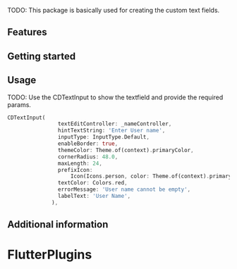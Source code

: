 <!--
This README describes the package. If you publish this package to pub.dev,
this README's contents appear on the landing page for your package.

For information about how to write a good package README, see the guide for
[writing package pages](https://dart.dev/guides/libraries/writing-package-pages).

For general information about developing packages, see the Dart guide for
[creating packages](https://dart.dev/guides/libraries/create-library-packages)
and the Flutter guide for
[developing packages and plugins](https://flutter.dev/developing-packages).
-->

TODO: This package is basically used for creating the custom text fields.

## Features


## Getting started



## Usage

TODO: Use the CDTextInput to show the textfield and provide the required params.


```dart
CDTextInput(
                textEditController: _nameController,
                hintTextString: 'Enter User name',
                inputType: InputType.Default,
                enableBorder: true,
                themeColor: Theme.of(context).primaryColor,
                cornerRadius: 48.0,
                maxLength: 24,
                prefixIcon:
                    Icon(Icons.person, color: Theme.of(context).primaryColor),
                textColor: Colors.red,
                errorMessage: 'User name cannot be empty',
                labelText: 'User Name',
              ),
```

## Additional information
# FlutterPlugins
